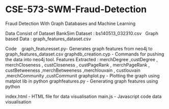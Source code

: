 # CSE-573-SWM-Fraud-Detection
Fraud Detection With Graph Databases and Machine Learning

Data
Consist of Dataset BankSim Dataset : bs140513_032310.csv 
 Graph based Data : graph_features_dataset.csv

Code
  
graph_featuresset.py- Generates graph features from neo4j to graph_features_dataset.csv
graphdb_creation.cyp - Commands for pushing the data into neo4j tool.
Features Extracted : merchDegree ,custDegree , merchCloseness , custCloseness , custPageRank , merchPageRank , custBetweeness ,merchBetweeness ,merchlouvain , custlouvain ,merchCommunity ,custCommunit
graphplot.py - Plotting the graph using matplot lib in python
graphfeatures.py - Generating graph features using python

index.html - HTML file for data visualisation
main.js - Javascript code data visualisation